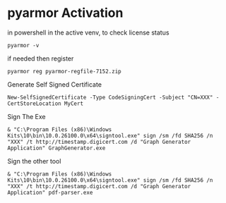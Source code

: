 # pyarmor Activation

in powershell in the active venv, to check license status
```
pyarmor -v
```
if needed then register
```
pyarmor reg pyarmor-regfile-7152.zip
```
Generate Self Signed Certificate
```
New-SelfSignedCertificate -Type CodeSigningCert -Subject "CN=XXX" -CertStoreLocation MyCert
```
Sign The Exe
```
& "C:\Program Files (x86)\Windows Kits\10\bin\10.0.26100.0\x64\signtool.exe" sign /sm /fd SHA256 /n "XXX" /t http://timestamp.digicert.com /d "Graph Generator Application" GraphGenerator.exe
```
Sign the other tool
```
& "C:\Program Files (x86)\Windows Kits\10\bin\10.0.26100.0\x64\signtool.exe" sign /sm /fd SHA256 /n "XXX" /t http://timestamp.digicert.com /d "Graph Generator Application" pdf-parser.exe
```



